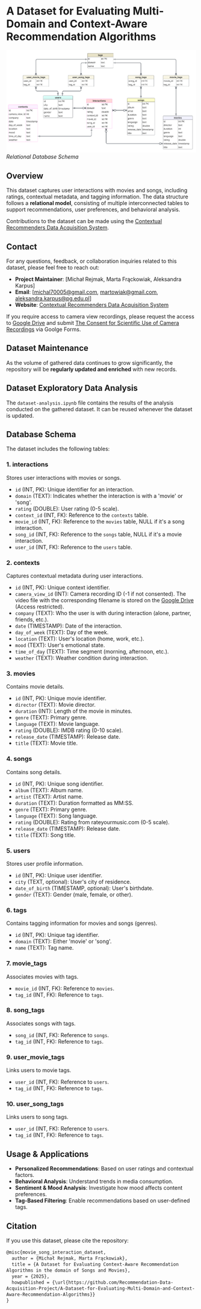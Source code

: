 # A Dataset for Evaluating Multi-Domain and Context-Aware Recommendation Algorithms

![Relational Database Schema](database_schema.png)  
*Relational Database Schema*

## Overview
This dataset captures user interactions with movies and songs, including ratings, contextual metadata, and tagging information. The data structure follows a **relational model**, consisting of multiple interconnected tables to support recommendations, user preferences, and behavioral analysis.  

Contributions to the dataset can be made using the [Contextual Recommenders Data Acquisition System](https://recommendation-data-collection.pl/).

## Contact

For any questions, feedback, or collaboration inquiries related to this dataset, please feel free to reach out:

- **Project Maintainer**: [Michał Rejmak, Marta Frąckowiak, Aleksandra Karpus]  
- **Email**: [michal70005@gmail.com, martowiak@gmail.com, aleksandra.karpus@pg.edu.pl]   
- **Website**: [Contextual Recommenders Data Acquisition System](https://recommendation-data-collection.pl/)  

If you require access to camera view recordings, please request the access to [Google Drive](https://drive.google.com/drive/folders/1l6ljwbePTE7AGXeR8AK91yNyHtQNBBO9?usp=sharing) and submit [The Consent for Scientific Use of Camera Recordings](https://docs.google.com/forms/d/e/1FAIpQLSdNNvwiscSzf4P9EraEAkUW8r8ZPtFu6egMOws0crNmSmkr_Q/viewform?usp=dialog) via Goolge Forms.

## Dataset Maintenance
As the volume of gathered data continues to grow significantly, the repository will be **regularly updated and enriched** with new records.

## Dataset Exploratory Data Analysis
The `dataset-analysis.ipynb` file contains the results of the analysis conducted on the gathered dataset. It can be reused whenever the dataset is updated.

## Database Schema
The dataset includes the following tables:

### 1. **interactions**
Stores user interactions with movies or songs.
- `id` (INT, PK): Unique identifier for an interaction.
- `domain` (TEXT): Indicates whether the interaction is with a 'movie' or 'song'.
- `rating` (DOUBLE): User rating (0-5 scale).
- `context_id` (INT, FK): Reference to the `contexts` table.
- `movie_id` (INT, FK): Reference to the `movies` table, NULL if it's a song interaction.
- `song_id` (INT, FK): Reference to the `songs` table, NULL if it's a movie interaction.
- `user_id` (INT, FK): Reference to the `users` table.

### 2. **contexts**
Captures contextual metadata during user interactions.
- `id` (INT, PK): Unique context identifier.
- `camera_view_id` (INT): Camera recording ID (-1 if not consented). The video file with the corresponding filename is stored on the [Google Drive](https://drive.google.com/drive/folders/1l6ljwbePTE7AGXeR8AK91yNyHtQNBBO9?usp=sharing) (Access restricted).
- `company` (TEXT): Who the user is with during interaction (alone, partner, friends, etc.).
- `date` (TIMESTAMP): Date of the interaction.
- `day_of_week` (TEXT): Day of the week.
- `location` (TEXT): User's location (home, work, etc.).
- `mood` (TEXT): User's emotional state.
- `time_of_day` (TEXT): Time segment (morning, afternoon, etc.).
- `weather` (TEXT): Weather condition during interaction.

### 3. **movies**
Contains movie details.
- `id` (INT, PK): Unique movie identifier.
- `director` (TEXT): Movie director.
- `duration` (INT): Length of the movie in minutes.
- `genre` (TEXT): Primary genre.
- `language` (TEXT): Movie language.
- `rating` (DOUBLE): IMDB rating (0-10 scale).
- `release_date` (TIMESTAMP): Release date.
- `title` (TEXT): Movie title.

### 4. **songs**
Contains song details.
- `id` (INT, PK): Unique song identifier.
- `album` (TEXT): Album name.
- `artist` (TEXT): Artist name.
- `duration` (TEXT): Duration formatted as MM:SS.
- `genre` (TEXT): Primary genre.
- `language` (TEXT): Song language.
- `rating` (DOUBLE): Rating from rateyourmusic.com (0-5 scale).
- `release_date` (TIMESTAMP): Release date.
- `title` (TEXT): Song title.

### 5. **users**
Stores user profile information.
- `id` (INT, PK): Unique user identifier.
- `city` (TEXT, optional): User's city of residence.
- `date_of_birth` (TIMESTAMP, optional): User's birthdate.
- `gender` (TEXT): Gender (male, female, or other).

### 6. **tags**
Contains tagging information for movies and songs (genres).
- `id` (INT, PK): Unique tag identifier.
- `domain` (TEXT): Either 'movie' or 'song'.
- `name` (TEXT): Tag name.

### 7. **movie_tags**
Associates movies with tags.
- `movie_id` (INT, FK): Reference to `movies`.
- `tag_id` (INT, FK): Reference to `tags`.

### 8. **song_tags**
Associates songs with tags.
- `song_id` (INT, FK): Reference to `songs`.
- `tag_id` (INT, FK): Reference to `tags`.

### 9. **user_movie_tags**
Links users to movie tags.
- `user_id` (INT, FK): Reference to `users`.
- `tag_id` (INT, FK): Reference to `tags`.

### 10. **user_song_tags**
Links users to song tags.
- `user_id` (INT, FK): Reference to `users`.
- `tag_id` (INT, FK): Reference to `tags`.

## Usage & Applications
- **Personalized Recommendations**: Based on user ratings and contextual factors.
- **Behavioral Analysis**: Understand trends in media consumption.
- **Sentiment & Mood Analysis**: Investigate how mood affects content preferences.
- **Tag-Based Filtering**: Enable recommendations based on user-defined tags.

## Citation
If you use this dataset, please cite the repository:
```
@misc{movie_song_interaction_dataset,
  author = {Michał Rejmak, Marta Frąckowiak},
  title = {A Dataset for Evaluating Context-Aware Recommendation Algorithms in the domain of Songs and Movies},
  year = {2025},
  howpublished = {\url{https://github.com/Recommendation-Data-Acquisition-Project/A-Dataset-for-Evaluating-Multi-Domain-and-Context-Aware-Recommendation-Algorithms}}
}
```
